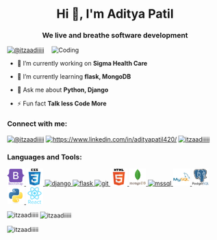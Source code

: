 <!-- [![MasterHead](https://1.bp.blogspot.com/-7A4WynwLsM...)](https://itzaadiiiii.io) -->
<h1 align="center">Hi 👋, I'm Aditya Patil</h1>
<h3 align="center">We live and breathe software development</h3>
<img align="right"alt="Coding"width="400"src="https://cdn.dribbble.com/users/1162077/screenshots/3848914/programmer.gif">


<p align="left"> <a href="https://twitter.com/@itzaadiiiii" target="blank"><img src="https://img.shields.io/twitter/follow/@itzaadiiiii?logo=twitter&style=for-the-badge" alt="@itzaadiiiii" /></a> </p>

- 🔭 I’m currently working on **Sigma Health Care**

- 🌱 I’m currently learning **flask, MongoDB**

- 💬 Ask me about **Python, Django**

- ⚡ Fun fact **Talk less Code More**

<h3 align="left">Connect with me:</h3>
<p align="left">
<a href="https://twitter.com/@itzaadiiiii" target="blank"><img align="center" src="https://raw.githubusercontent.com/rahuldkjain/github-profile-readme-generator/master/src/images/icons/Social/twitter.svg" alt="@itzaadiiiii" height="30" width="40" /></a>
<a href="https://linkedin.com/in/https://www.linkedin.com/in/adityapatil420/" target="blank"><img align="center" src="https://raw.githubusercontent.com/rahuldkjain/github-profile-readme-generator/master/src/images/icons/Social/linked-in-alt.svg" alt="https://www.linkedin.com/in/adityapatil420/" height="30" width="40" /></a>
<a href="https://instagram.com/itzaadiiiii" target="blank"><img align="center" src="https://raw.githubusercontent.com/rahuldkjain/github-profile-readme-generator/master/src/images/icons/Social/instagram.svg" alt="itzaadiiiii" height="30" width="40" /></a>
</p>

<h3 align="left">Languages and Tools:</h3>
<p align="left"> <a href="https://getbootstrap.com" target="_blank" rel="noreferrer"> <img src="https://raw.githubusercontent.com/devicons/devicon/master/icons/bootstrap/bootstrap-plain-wordmark.svg" alt="bootstrap" width="40" height="40"/> </a> <a href="https://www.w3schools.com/css/" target="_blank" rel="noreferrer"> <img src="https://raw.githubusercontent.com/devicons/devicon/master/icons/css3/css3-original-wordmark.svg" alt="css3" width="40" height="40"/> </a> <a href="https://www.djangoproject.com/" target="_blank" rel="noreferrer"> <img src="https://cdn.worldvectorlogo.com/logos/django.svg" alt="django" width="40" height="40"/> </a> <a href="https://flask.palletsprojects.com/" target="_blank" rel="noreferrer"> <img src="https://www.vectorlogo.zone/logos/pocoo_flask/pocoo_flask-icon.svg" alt="flask" width="40" height="40"/> </a> <a href="https://git-scm.com/" target="_blank" rel="noreferrer"> <img src="https://www.vectorlogo.zone/logos/git-scm/git-scm-icon.svg" alt="git" width="40" height="40"/> </a> <a href="https://www.w3.org/html/" target="_blank" rel="noreferrer"> <img src="https://raw.githubusercontent.com/devicons/devicon/master/icons/html5/html5-original-wordmark.svg" alt="html5" width="40" height="40"/> </a> <a href="https://www.mongodb.com/" target="_blank" rel="noreferrer"> <img src="https://raw.githubusercontent.com/devicons/devicon/master/icons/mongodb/mongodb-original-wordmark.svg" alt="mongodb" width="40" height="40"/> </a> <a href="https://www.microsoft.com/en-us/sql-server" target="_blank" rel="noreferrer"> <img src="https://www.svgrepo.com/show/303229/microsoft-sql-server-logo.svg" alt="mssql" width="40" height="40"/> </a> <a href="https://www.mysql.com/" target="_blank" rel="noreferrer"> <img src="https://raw.githubusercontent.com/devicons/devicon/master/icons/mysql/mysql-original-wordmark.svg" alt="mysql" width="40" height="40"/> </a> <a href="https://www.postgresql.org" target="_blank" rel="noreferrer"> <img src="https://raw.githubusercontent.com/devicons/devicon/master/icons/postgresql/postgresql-original-wordmark.svg" alt="postgresql" width="40" height="40"/> </a> <a href="https://www.python.org" target="_blank" rel="noreferrer"> <img src="https://raw.githubusercontent.com/devicons/devicon/master/icons/python/python-original.svg" alt="python" width="40" height="40"/> </a> <a href="https://reactjs.org/" target="_blank" rel="noreferrer"> <img src="https://raw.githubusercontent.com/devicons/devicon/master/icons/react/react-original-wordmark.svg" alt="react" width="40" height="40"/> </a> </p>

<p><img align="left" src="https://github-readme-stats.vercel.app/api/top-langs?username=itzaadiiiii&show_icons=true&locale=en&layout=compact" alt="itzaadiiiii" /></p>

<p>&nbsp;<img align="center" src="https://github-readme-stats.vercel.app/api?username=itzaadiiiii&show_icons=true&locale=en" alt="itzaadiiiii" /></p>

<p><img align="center" src="https://github-readme-streak-stats.herokuapp.com/?user=itzaadiiiii&" alt="itzaadiiiii" /></p>

